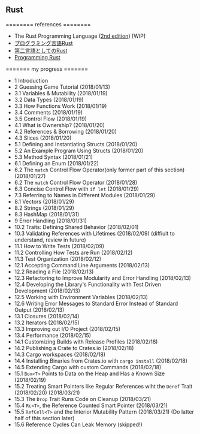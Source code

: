 ## Rust

======== references ========

- The Rust Programming Language ([2nd edition](https://doc.rust-lang.org/book/second-edition/)) [WIP]
- [プログラミング言語Rust](https://rust-lang-ja.github.io/the-rust-programming-language-ja/1.6/book/)
- [第二言語としてのRust](https://employment.en-japan.com/engineerhub/entry/2017/07/19/110000)
- [Programming Rust](http://shop.oreilly.com/product/0636920040385.do)

======= my progress =======

- 1 Introduction
- 2 Guessing Game Tutorial (2018/01/13)
- 3.1 Variables & Mutability (2018/01/19)
- 3.2 Data Types (2018/01/19)
- 3.3 How Functions Work (2018/01/19)
- 3.4 Comments (2018/01/19)
- 3.5 Control Flow (2018/01/19)
- 4.1 What is Ownership? (2018/01/20)
- 4.2 References & Borrowing (2018/01/20)
- 4.3 Slices (2018/01/20)
- 5.1 Defining and Instantiating Structs (2018/01/20)
- 5.2 An Example Program Using Structs (2018/01/20)
- 5.3 Method Syntax (2018/01/21)
- 6.1 Defining an Enum (2018/01/22)
- 6.2 The `match` Control Flow Operator(only former part of this section) (2018/01/27)
- 6.2 The `match` Control Flow Operator (2018/01/28)
- 6.3 Concise Control Flow with `if let` (2018/01/29)
- 7.3 Referring to Names in Different Modules (2018/01/29)
- 8.1 Vectors (2018/01/29)
- 8.2 Strings (2018/01/29)
- 8.3 HashMap (2018/01/31)
- 9 Error Handling (2018/01/31)
- 10.2 Traits: Defining Shared Behavior (2018/02/01)
- 10.3 Validating References with Lifetimes (2018/02/09) (diffiult to understand, review in future)
- 11.1 How to Write Tests (2018/02/09)
- 11.2 Controlling How Tests are Run (2018/02/12)
- 11.3 Test Organization (2018/02/12)
- 12.1 Accepting Command Line Arguments (2018/02/13)
- 12.2 Reading a File (2018/02/13)
- 12.3 Refactoring to Improve Modularity and Error Handling (2018/02/13)
- 12.4 Developing the Library's Functionality with Test Driven Development (2018/02/13)
- 12.5 Working with Environment Variables (2018/02/13)
- 12.6 Writing Error Messages to Standard Error Instead of Standard Output (2018/02/13)
- 13.1 Closures (2018/02/14)
- 13.2 Iterators (2018/02/15)
- 13.3 Improving out I/O Project (2018/02/15)
- 13.4 Performance (2018/02/15)
- 14.1 Customizing Builds with Release Profiles (2018/02/18)
- 14.2 Publishing a Crate to Crates.io (2018/02/18)
- 14.3 Cargo workspaces (2018/02/18)
- 14.4 Installing Binaries from Crates.io with `cargo install` (2018/02/18)
- 14.5 Extending Cargo with custom Commands (2018/02/18)
- 15.1 `Box<T>` Points to Data on the Heap and Has a Known Size (2018/02/19)
- 15.2 Treating Smart Pointers like Regular References wiht the `Deref` Trait (2018/02/20) (2018/03/21)
- 15.3 The `Drop` Trait Runs Code on Cleanup (2018/03/21)
- 15.4 `Rc<T>`, the Reference Counted Smart Pointer (2018/03/21)
- 15.5 `RefCell<T>` and the Interior Mutability Pattern (2018/03/21) (Do latter half of this section later)
- 15.6 Reference Cycles Can Leak Memory (skipped!)

